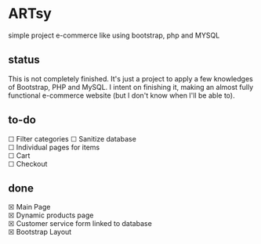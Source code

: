 # ARTsy

simple project e-commerce like using bootstrap, php and MYSQL

## status

This is not completely finished. 
It's just a project to apply a few knowledges of Bootstrap, PHP and MySQL. I intent on finishing it, making an almost fully functional e-commerce website (but I don't know when I'll be able to).


## to-do
☐ Filter categories
☐ Sanitize database  
☐ Individual pages for items  
☐ Cart  
☐ Checkout  



## done
☒ Main Page  
☒ Dynamic products page  
☒ Customer service form linked to database  
☒ Bootstrap Layout



